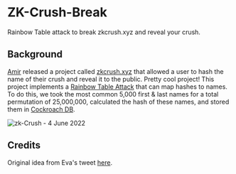 # ZK-Crush-Break

Rainbow Table attack to break zkcrush.xyz and reveal your crush. 

## Background

[Amir](https://twitter.com/amirbolous) released a project called [zkcrush.xyz](https://www.zkcrush.xyz/) that allowed a user to hash the name of their crush and reveal it to the public. Pretty cool project! This project implements a [Rainbow Table Attack](https://en.wikipedia.org/wiki/Rainbow_table) that can map hashes to names. To do this, we took the most common 5,000 first & last names for a total permutation of 25,000,000, calculated the hash of these names, and stored them in [Cockroach DB](https://www.cockroachlabs.com/). 

![zk-Crush - 4 June 2022](https://user-images.githubusercontent.com/97858468/172028596-39e63be5-d00f-4392-aa69-dd942b4011c9.gif)

## Credits

Original idea from Eva's tweet [here](https://twitter.com/evayzh/status/1532783063888969729).

